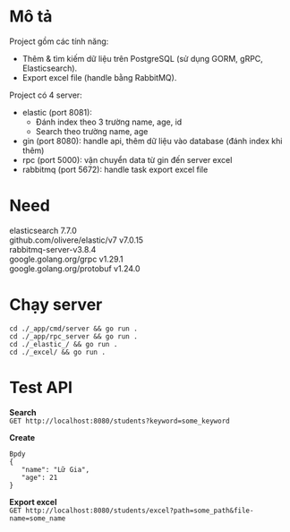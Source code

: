 # Mô tả
Project gồm các tính năng: 
- Thêm & tìm kiếm dữ liệu trên PostgreSQL (sử dụng GORM, gRPC, Elasticsearch). 
- Export excel file (handle bằng RabbitMQ).

Project có 4 server:
- elastic (port 8081): 
  + Đánh index theo 3 trường name, age, id
  + Search theo trường name, age
- gin (port 8080): handle api, thêm dữ liệu vào database (đánh index khi thêm)
- rpc (port 5000): vận chuyển data từ gin đến server excel
- rabbitmq (port 5672): handle task export excel file

# Need
elasticsearch 7.7.0 <br>
github.com/olivere/elastic/v7 v7.0.15 <br>
rabbitmq-server-v3.8.4 <br>
google.golang.org/grpc v1.29.1 <br>
google.golang.org/protobuf v1.24.0 <br>

# Chạy server
`cd ./_app/cmd/server && go run .`
<br>
`cd ./_app/rpc_server && go run .`
<br>
`cd ./_elastic_/ && go run .`
<br>
`cd ./_excel/ && go run .`

# Test API
**Search** <br>
`GET http://localhost:8080/students?keyword=some_keyword`

**Create** <br>
```POST http://localhost:8080/students
Bpdy
{
   "name": "Lữ Gia",
   "age": 21
}
```

**Export excel** <br>
`GET http://localhost:8080/students/excel?path=some_path&file-name=some_name`

